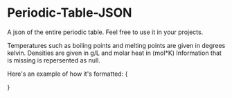 # Periodic-Table-JSON
A json of the entire periodic table. Feel free to use it in your projects.

Temperatures such as boiling points and melting points are given in degrees kelvin.
Densities are given in g/L and molar heat in (mol*K)
Information that is missing is repersented as null.

Here's an example of how it's formatted:
{
  
}

